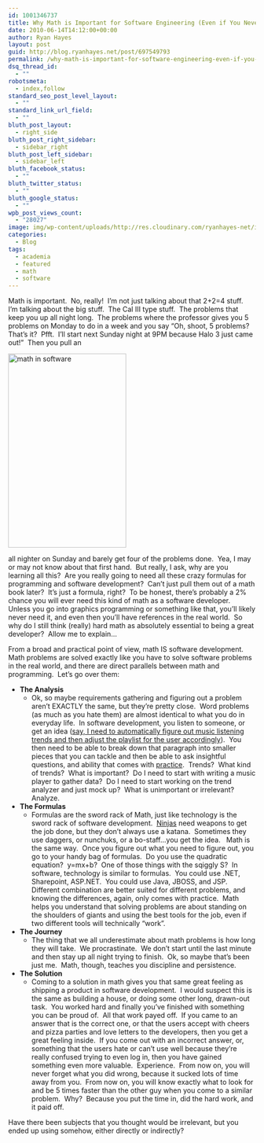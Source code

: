 ```yaml
---
id: 1001346737
title: Why Math is Important for Software Engineering (Even if You Never Use it Again)
date: 2010-06-14T14:12:00+00:00
author: Ryan Hayes
layout: post
guid: http://blog.ryanhayes.net/post/697549793
permalink: /why-math-is-important-for-software-engineering-even-if-you-never-use-it-again/
dsq_thread_id:
  - ""
robotsmeta:
  - index,follow
standard_seo_post_level_layout:
  - ""
standard_link_url_field:
  - ""
bluth_post_layout:
  - right_side
bluth_post_right_sidebar:
  - sidebar_right
bluth_post_left_sidebar:
  - sidebar_left
bluth_facebook_status:
  - ""
bluth_twitter_status:
  - ""
bluth_google_status:
  - ""
wpb_post_views_count:
  - "28027"
image: img/wp-content/uploads/http://res.cloudinary.com/ryanhayes-net/image/upload/v1382116577/hangman_oumevg.gif
categories:
  - Blog
tags:
  - academia
  - featured
  - math
  - software
---
```

Math is important.  No, really!  I’m not just talking about that 2+2=4 stuff.  I’m talking about the big stuff.  The Cal III type stuff.  The problems that keep you up all night long.  The problems where the professor gives you 5 problems on Monday to do in a week and you say “Oh, shoot, 5 problems?  That’s it?  Pfft.  I’ll start next Sunday night at 9PM because Halo 3 just came out!”  Then you pull an

<img class=" wp-image-1001347469 alignright" alt="math in software" src="http://res.cloudinary.com/ryanhayes-net/image/upload/v1382116577/hangman_oumevg.gif" width="240" height="395" /> 

all nighter on Sunday and barely get four of the problems done.  Yea, I may or may not know about that first hand.  But really, I ask, why are you learning all this?  Are you really going to need all these crazy formulas for programming and software development?  Can’t just pull them out of a math book later?  It’s just a formula, right?  To be honest, there’s probably a 2% chance you will ever need this kind of math as a software developer.  Unless you go into graphics programming or something like that, you’ll likely never need it, and even then you’ll have references in the real world.  So why do I still think (really) hard math as absolutely essential to being a great developer?  Allow me to explain…

From a broad and practical point of view, math IS software development.  Math problems are solved exactly like you have to solve software problems in the real world, and there are direct parallels between math and programming.  Let’s go over them:<!--more-->

  * **The Analysis** 
      * Ok, so maybe requirements gathering and figuring out a problem aren’t EXACTLY the same, but they’re pretty close.  Word problems (as much as you hate them) are almost identical to what you do in everyday life.  In software development, you listen to someone, or get an idea ([say, I need to automatically figure out music listening trends and then adjust the playlist for the user accordingly](http://www.pandora.com/)).  You then need to be able to break down that paragraph into smaller pieces that you can tackle and then be able to ask insightful questions, and ability that comes with [practice](http://blog.ryanhayes.net/post/649165642/software-development-academic-vs-real-world-education).  Trends?  What kind of trends?  What is important?  Do I need to start with writing a music player to gather data?  Do I need to start working on the trend analyzer and just mock up?  What is unimportant or irrelevant?  Analyze.
  * **The Formulas** 
      * Formulas are the sword rack of Math, just like technology is the sword rack of software development.  [Ninjas](http://mulattodiaries.files.wordpress.com/2009/08/ninja-turtles-into-the-water.jpg) need weapons to get the job done, but they don’t always use a katana.  Sometimes they use daggers, or nunchuks, or a bo-staff…you get the idea.   Math is the same way.  Once you figure out what you need to figure out, you go to your handy bag of formulas.  Do you use the quadratic equation?  y=mx+b?  One of those things with the sqiggly S?  In software, technology is similar to formulas.  You could use .NET, Sharepoint, ASP.NET.  You could use Java, JBOSS, and JSP.  Different combination are better suited for different problems, and knowing the differences, again, only comes with practice.  Math helps you understand that solving problems are about standing on the shoulders of giants and using the best tools for the job, even if two different tools will technically “work”.
  * **The Journey** 
      * The thing that we all underestimate about math problems is how long they will take.  We procrastinate.  We don’t start until the last minute and then stay up all night trying to finish.  Ok, so maybe that’s been just me.  Math, though, teaches you discipline and persistence.
  * **The Solution** 
      * Coming to a solution in math gives you that same great feeling as shipping a product in software development.  I would suspect this is the same as building a house, or doing some other long, drawn-out task.  You worked hard and finally you’ve finished with something you can be proud of.  All that work payed off.  If you came to an answer that is the correct one, or that the users accept with cheers and pizza parties and love letters to the developers, then you get a great feeling inside.  If you come out with an incorrect answer, or, something that the users hate or can’t use well because they’re really confused trying to even log in, then you have gained something even more valuable.  Experience.  From now on, you will never forget what you did wrong, because it sucked lots of time away from you.  From now on, you will know exactly what to look for and be 5 times faster than the other guy when you come to a similar problem.  Why?  Because you put the time in, did the hard work, and it paid off.

Have there been subjects that you thought would be irrelevant, but you ended up using somehow, either directly or indirectly?